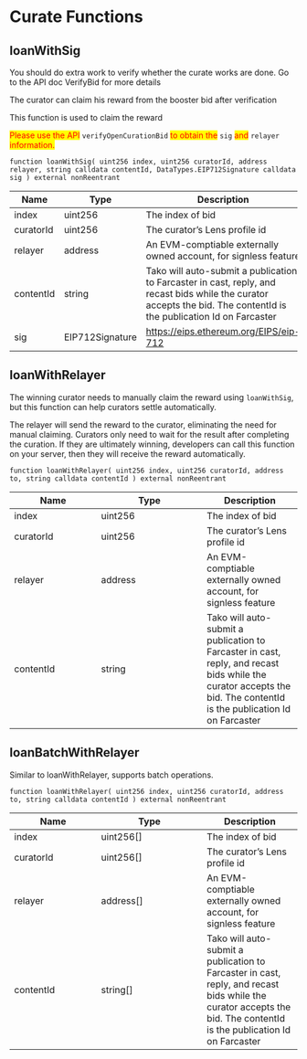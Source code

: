 # Curate Functions

## loanWithSig

You should do extra work to verify whether the curate works are done. Go to the API doc VerifyBid for more details

The curator can claim his reward from the booster bid after verification

This function is used to claim the reward

<mark style="color:red;">Please use the API</mark> `verifyOpenCurationBid` <mark style="color:red;">to obtain the</mark> `sig` <mark style="color:red;">and</mark> `relayer` <mark style="color:red;">information.</mark>

`function loanWithSig( uint256 index, uint256 curatorId, address relayer, string calldata contentId, DataTypes.EIP712Signature calldata sig ) external nonReentrant`

<table><thead><tr><th width="136.33333333333331">Name</th><th width="169">Type</th><th>Description</th></tr></thead><tbody><tr><td>index</td><td>uint256</td><td>The index of bid</td></tr><tr><td>curatorId</td><td>uint256</td><td>The curator’s Lens profile id</td></tr><tr><td>relayer</td><td>address</td><td>An EVM-comptiable externally owned account, for signless feature</td></tr><tr><td>contentId</td><td>string</td><td>Tako will auto-submit a publication to Farcaster in cast, reply, and recast bids while the curator accepts the bid. The contentId is the publication Id on Farcaster</td></tr><tr><td>sig</td><td>EIP712Signature</td><td><a href="https://eips.ethereum.org/EIPS/eip-712">https://eips.ethereum.org/EIPS/eip-712</a></td></tr></tbody></table>

## loanWithRelayer

The winning curator needs to manually claim the reward using `loanWithSig`, but this function can help curators settle automatically.

The relayer will send the reward to the curator, eliminating the need for manual claiming. Curators only need to wait for the result after completing the curation. If they are ultimately winning, developers can call this function on your server, then they will receive the reward automatically.

`function loanWithRelayer( uint256 index, uint256 curatorId, address to, string calldata contentId ) external nonReentrant`

<table><thead><tr><th width="136.33333333333331">Name</th><th width="169">Type</th><th>Description</th></tr></thead><tbody><tr><td>index</td><td>uint256</td><td>The index of bid</td></tr><tr><td>curatorId</td><td>uint256</td><td>The curator’s Lens profile id</td></tr><tr><td>relayer</td><td>address</td><td>An EVM-comptiable externally owned account, for signless feature</td></tr><tr><td>contentId</td><td>string</td><td>Tako will auto-submit a publication to Farcaster in cast, reply, and recast bids while the curator accepts the bid. The contentId is the publication Id on Farcaster</td></tr></tbody></table>

## loanBatchWithRelayer

Similar to loanWithRelayer, supports batch operations.

`function loanWithRelayer( uint256 index, uint256 curatorId, address to, string calldata contentId ) external nonReentrant`

<table><thead><tr><th width="136.33333333333331">Name</th><th width="169">Type</th><th>Description</th></tr></thead><tbody><tr><td>index</td><td>uint256[]</td><td>The index of bid</td></tr><tr><td>curatorId</td><td>uint256[]</td><td>The curator’s Lens profile id</td></tr><tr><td>relayer</td><td>address[]</td><td>An EVM-comptiable externally owned account, for signless feature</td></tr><tr><td>contentId</td><td>string[]</td><td>Tako will auto-submit a publication to Farcaster in cast, reply, and recast bids while the curator accepts the bid. The contentId is the publication Id on Farcaster</td></tr></tbody></table>
